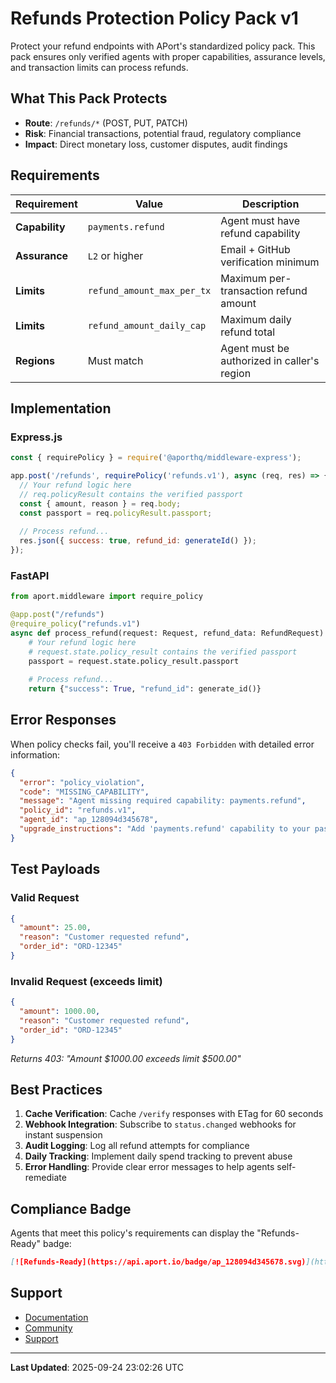 # Refunds Protection Policy Pack v1

Protect your refund endpoints with APort's standardized policy pack. This pack ensures only verified agents with proper capabilities, assurance levels, and transaction limits can process refunds.

## What This Pack Protects

- **Route**: `/refunds/*` (POST, PUT, PATCH)
- **Risk**: Financial transactions, potential fraud, regulatory compliance
- **Impact**: Direct monetary loss, customer disputes, audit findings

## Requirements

| Requirement | Value | Description |
|-------------|-------|-------------|
| **Capability** | `payments.refund` | Agent must have refund capability |
| **Assurance** | `L2` or higher | Email + GitHub verification minimum |
| **Limits** | `refund_amount_max_per_tx` | Maximum per-transaction refund amount |
| **Limits** | `refund_amount_daily_cap` | Maximum daily refund total |
| **Regions** | Must match | Agent must be authorized in caller's region |

## Implementation

### Express.js

```javascript
const { requirePolicy } = require('@aporthq/middleware-express');

app.post('/refunds', requirePolicy('refunds.v1'), async (req, res) => {
  // Your refund logic here
  // req.policyResult contains the verified passport
  const { amount, reason } = req.body;
  const passport = req.policyResult.passport;
  
  // Process refund...
  res.json({ success: true, refund_id: generateId() });
});
```

### FastAPI

```python
from aport.middleware import require_policy

@app.post("/refunds")
@require_policy("refunds.v1")
async def process_refund(request: Request, refund_data: RefundRequest):
    # Your refund logic here
    # request.state.policy_result contains the verified passport
    passport = request.state.policy_result.passport
    
    # Process refund...
    return {"success": True, "refund_id": generate_id()}
```

## Error Responses

When policy checks fail, you'll receive a `403 Forbidden` with detailed error information:

```json
{
  "error": "policy_violation",
  "code": "MISSING_CAPABILITY",
  "message": "Agent missing required capability: payments.refund",
  "policy_id": "refunds.v1",
  "agent_id": "ap_128094d345678",
  "upgrade_instructions": "Add 'payments.refund' capability to your passport"
}
```

## Test Payloads

### Valid Request
```json
{
  "amount": 25.00,
  "reason": "Customer requested refund",
  "order_id": "ORD-12345"
}
```

### Invalid Request (exceeds limit)
```json
{
  "amount": 1000.00,
  "reason": "Customer requested refund",
  "order_id": "ORD-12345"
}
```
*Returns 403: "Amount $1000.00 exceeds limit $500.00"*

## Best Practices

1. **Cache Verification**: Cache `/verify` responses with ETag for 60 seconds
2. **Webhook Integration**: Subscribe to `status.changed` webhooks for instant suspension
3. **Audit Logging**: Log all refund attempts for compliance
4. **Daily Tracking**: Implement daily spend tracking to prevent abuse
5. **Error Handling**: Provide clear error messages to help agents self-remediate

## Compliance Badge

Agents that meet this policy's requirements can display the "Refunds-Ready" badge:

```markdown
[![Refunds-Ready](https://api.aport.io/badge/ap_128094d345678.svg)](https://aport.io/agents/ap_128094d345678)
```

## Support

- [Documentation](https://aport.io/docs/policies/refunds.v1)
- [Community](https://github.com/aporthq/community)
- [Support](https://aport.io/support)

---
**Last Updated**: 2025-09-24 23:02:26 UTC
